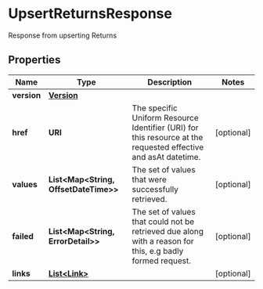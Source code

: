 

# UpsertReturnsResponse

Response from upserting Returns

## Properties

Name | Type | Description | Notes
------------ | ------------- | ------------- | -------------
**version** | [**Version**](Version.md) |  | 
**href** | **URI** | The specific Uniform Resource Identifier (URI) for this resource at the requested effective and asAt datetime. |  [optional]
**values** | **List&lt;Map&lt;String, OffsetDateTime&gt;&gt;** | The set of values that were successfully retrieved. |  [optional]
**failed** | **List&lt;Map&lt;String, ErrorDetail&gt;&gt;** | The set of values that could not be retrieved due along with a reason for this, e.g badly formed request. |  [optional]
**links** | [**List&lt;Link&gt;**](Link.md) |  |  [optional]



